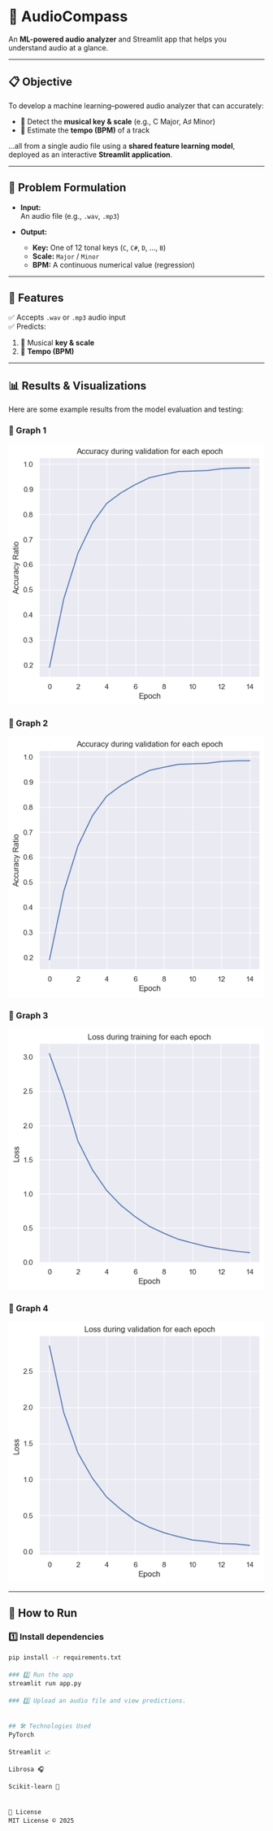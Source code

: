 # 🎵 AudioCompass

An **ML-powered audio analyzer** and Streamlit app that helps you understand audio at a glance.

---

## 📋 Objective

To develop a machine learning–powered audio analyzer that can accurately:

- 🎼 Detect the **musical key & scale** (e.g., C Major, A♯ Minor)
- 🎵 Estimate the **tempo (BPM)** of a track

…all from a single audio file using a **shared feature learning model**, deployed as an interactive **Streamlit application**.

---

## 🧩 Problem Formulation

- **Input:**  
  An audio file (e.g., `.wav`, `.mp3`)

- **Output:**
  - **Key:** One of 12 tonal keys (`C`, `C#`, `D`, …, `B`)
  - **Scale:** `Major` / `Minor`
  - **BPM:** A continuous numerical value (regression)

---

## 🚀 Features

✅ Accepts `.wav` or `.mp3` audio input  
✅ Predicts:
  1. 🎼 Musical **key & scale**
  2. 🎵 **Tempo (BPM)**

---

## 📊 Results & Visualizations

Here are some example results from the model evaluation and testing:

### 🔷 Graph 1
![Graph 1](readme_graphs/graph_1.png)

### 🔷 Graph 2
![Graph 2](readme_graphs/graph_2.png)

### 🔷 Graph 3
![Graph 3](readme_graphs/graph_3.png)

### 🔷 Graph 4
![Graph 4](readme_graphs/graph_4.png)

---

## 📂 How to Run

### 1️⃣ Install dependencies
```bash
pip install -r requirements.txt

### 2️⃣ Run the app
streamlit run app.py

### 3️⃣ Upload an audio file and view predictions.


## 🛠️ Technologies Used
PyTorch

Streamlit 📈

Librosa 🎧

Scikit-learn 🔬


📄 License
MIT License © 2025

